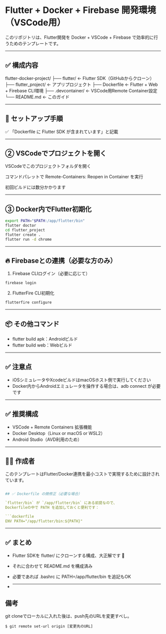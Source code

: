 # Flutter + Docker + Firebase 開発環境（VSCode用）
このリポジトリは、Flutter開発を Docker + VSCode + Firebase で効率的に行うためのテンプレートです。

---
## ✅ 構成内容
flutter-docker-project/ ├── flutter/ ← Flutter SDK（GitHubからクローン） ├── flutter_project/ ← アプリプロジェクト ├── Dockerfile ← Flutter + Web + Firebase CLI環境 ├── .devcontainer/ ← VSCode用Remote Container設定 └── README.md ← このガイド

---
## 🧩 セットアップ手順
✅ 「Dockerfile に Flutter SDK が含まれています」と記載

---
## ② VSCodeでプロジェクトを開く
VSCodeでこのプロジェクトフォルダを開く

コマンドパレットで Remote-Containers: Reopen in Container を実行

初回ビルドには数分かかります

---
## ③ Docker内でFlutter初期化
```bash
export PATH="$PATH:/app/flutter/bin"
flutter doctor
cd flutter_project
flutter create .
flutter run -d chrome
```
---
## 🔥 Firebaseとの連携（必要な方のみ）
1. Firebase CLIログイン（必要に応じて）
```bash
firebase login
```
2. FlutterFire CLI初期化
```bash
flutterfire configure
```
---
## 📦 その他コマンド
* flutter build apk：Androidビルド
* flutter build web：Webビルド
---
## ✅ 注意点
* iOSシミュレータやXcodeビルドはmacOSホスト側で実行してください
* Docker内からAndroidエミュレータを操作する場合は、adb connect が必要です
---
## ✅ 推奨構成
* VSCode + Remote Containers 拡張機能
* Docker Desktop（Linux or macOS or WSL2）
* Android Studio（AVD利用のため）
---
## 🧑‍💻 作成者
このテンプレートはFlutter/Docker連携を最小コストで実現するために設計されています。
```yaml

## ✅ Dockerfile の微修正（必要な場合）

`flutter/bin` が `/app/flutter/bin` にある前提なので、  
Dockerfileの中で PATH を追加しておくと便利です：

```dockerfile
ENV PATH="/app/flutter/bin:${PATH}"

```
---
## ✅ まとめ
* Flutter SDKを flutter/ にクローンする構成、大正解です 💯
* それに合わせて README.md を構成済み
* 必要であれば .bashrc に PATH=/app/flutter/bin を追記もOK

* ---
## 備考
git cloneでローカルに入れた後は、push先のURLを変更すべし。
```git
$ git remote set-url origin [変更先のURL]
```
